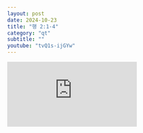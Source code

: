 ```yaml
---
layout: post
date: 2024-10-23
title: "행 2:1-4"
category: "qt"
subtitle: ""
youtube: "tvQ1s-ijGYw"
---
```


<div class="youtube margin-large">
    <iframe src="https://www.youtube.com/embed/tvQ1s-ijGYw" title="YouTube video player" frameborder="0" allow="accelerometer; autoplay; clipboard-write; encrypted-media; gyroscope; picture-in-picture; web-share" allowfullscreen></iframe>
</div>


